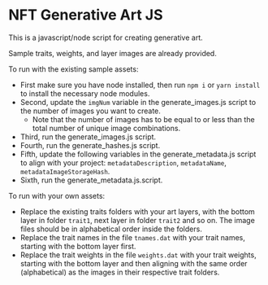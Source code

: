 # NFT Generative Art JS

This is a javascript/node script for creating generative art.

Sample traits, weights, and layer images are already provided.

To run with the existing sample assets:
- First make sure you have node installed, then run `npm i` or `yarn install` to install the necessary node modules.
- Second, update the `imgNum` variable in the generate_images.js script to the number of images you want to create.
    - Note that the number of images has to be equal to or less than the total number of unique image combinations.
- Third, run the generate_images.js script.
- Fourth, run the generate_hashes.js script.
- Fifth, update the following variables in the generate_metadata.js script to align with your project: `metadataDescription`, `metadataName`, `metadataImageStorageHash`.
- Sixth, run the generate_metadata.js.script.

To run with your own assets:
- Replace the existing traits folders with your art layers, with the bottom layer in folder `trait1`, next layer in folder `trait2` and so on. The image files should be in alphabetical order inside the folders.
- Replace the trait names in the file `tnames.dat` with your trait names, starting with the bottom layer first.
- Replace the trait weights in the file `weights.dat` with your trait weights, starting with the bottom layer and then aligning with the same order (alphabetical) as the images in their respective trait folders.